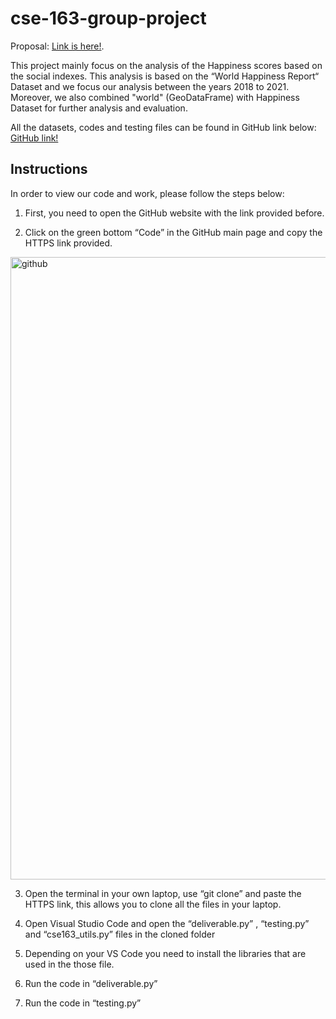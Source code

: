 # cse-163-group-project

Proposal: [Link is here!](https://docs.google.com/document/d/17ACVgOa6-J6rQ4Gugefp-NY5WgWe8fu2OjDaijpfGho/edit?usp=sharing).

This project mainly focus on the analysis of the Happiness scores based on the social indexes. This analysis is based on the “World Happiness Report“ Dataset and we focus our analysis between the years 2018 to 2021. Moreover, we also combined "world" (GeoDataFrame) with Happiness Dataset for further analysis and evaluation. 

All the datasets, codes and testing files can be found in GitHub link below: 
[GitHub link!](https://github.com/WanjiaRuan/cse-163-group-project)

## Instructions
In order to view our code and work, please follow the steps below:

1. First, you need to open the GitHub website with the link provided before.

2. Click on the green bottom “Code” in the GitHub main page and copy the HTTPS link provided.

<img width="996" alt="github" src="https://user-images.githubusercontent.com/122387699/224197560-cf23a4d6-2595-4b8d-a4bf-2c30c49ddca2.png">

3. Open the terminal in your own laptop, use “git clone” and paste the HTTPS link, this allows you to clone all the files in your laptop.

4. Open Visual Studio Code and open the “deliverable.py” , “testing.py” and “cse163_utils.py” files in the cloned folder

5. Depending on your VS Code you need to install the libraries that are used in the those file. 

6. Run the code in “deliverable.py”

7. Run the code in “testing.py”

